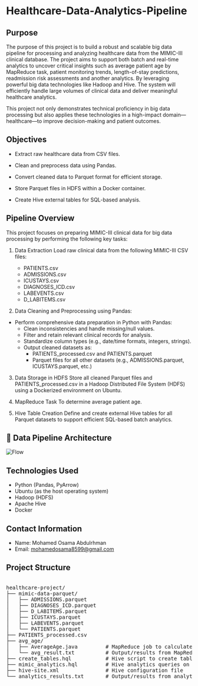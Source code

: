 # Healthcare-Data-Analytics-Pipeline

## Purpose

The purpose of this project is to build a robust and scalable big data pipeline for processing and analyzing healthcare data from the MIMIC-III clinical database. The project aims to support both batch and real-time analytics to uncover critical insights such as average patient age by MapReduce task, patient monitoring trends, length-of-stay predictions, readmission risk assessments and another analytics. By leveraging powerful big data technologies like Hadoop and Hive. The system will efficiently handle large volumes of clinical data and deliver meaningful healthcare analytics.

This project not only demonstrates technical proficiency in big data processing but also applies these technologies in a high-impact domain—healthcare—to improve decision-making and patient outcomes.

## Objectives

- Extract raw healthcare data from CSV files.

- Clean and preprocess data using Pandas.

- Convert cleaned data to Parquet format for efficient storage.

- Store Parquet files in HDFS within a Docker container.

- Create Hive external tables for SQL-based analysis.

## Pipeline Overview

This project focuses on preparing MIMIC-III clinical data for big data processing by performing the following key tasks:

1. Data Extraction
   Load raw clinical data from the following MIMIC-III CSV files:
    - PATIENTS.csv
    - ADMISSIONS.csv
    - ICUSTAYS.csv
    - DIAGNOSES_ICD.csv
    - LABEVENTS.csv
    - D_LABITEMS.csv

3. Data Cleaning and Preprocessing using Pandas:
- Perform comprehensive data preparation in Python with Pandas:
  - Clean inconsistencies and handle missing/null values.
  - Filter and retain relevant clinical records for analysis.
  - Standardize column types (e.g., date/time formats, integers, strings).
  - Output cleaned datasets as:
    - PATIENTS_processed.csv and PATIENTS.parquet
    - Parquet files for all other datasets (e.g., ADMISSIONS.parquet, ICUSTAYS.parquet, etc.)
      
3. Data Storage in HDFS
   Store all cleaned Parquet files and PATIENTS_processed.csv in a Hadoop Distributed File System (HDFS) using a Dockerized environment on Ubuntu.

4. MapReduce Task
   To determine average patient age.

5. Hive Table Creation
   Define and create external Hive tables for all Parquet datasets to support efficient SQL-based batch analytics.

## 📌 Data Pipeline Architecture

![Flow](https://github.com/user-attachments/assets/e0a28f74-2bd3-41c8-bb05-744bbf9febc2)

## Technologies Used

- Python (Pandas, PyArrow)
- Ubuntu (as the host operating system)
- Hadoop (HDFS)
- Apache Hive
- Docker

## Contact Information

- Name: Mohamed Osama Abdulrhman
- Email: mohamedosama8599@gmail.com

## Project Structure

<pre> 
healthcare-project/
├── mimic-data-parquet/
│   ├── ADMISSIONS.parquet
│   ├── DIAGNOSES_ICD.parquet
│   ├── D_LABITEMS.parquet
│   ├── ICUSTAYS.parquet
│   ├── LABEVENTS.parquet
│   └── PATIENTS.parquet
├── PATIENTS_processed.csv
├── avg_age/
│   ├── AverageAge.java         # MapReduce job to calculate average patient age
│   └── avg_result.txt          # Output/results from MapReduce job
├── create_tables.hql           # Hive script to create tables
├── mimic_analytics.hql         # Hive analytics queries on MIMIC data
├── hive-site.xml               # Hive configuration file
└── analytics_results.txt       # Output/results from analytics queries
<pre>
